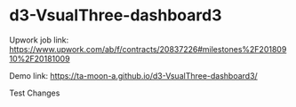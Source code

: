 # d3-VsualThree-dashboard3
Upwork job link: https://www.upwork.com/ab/f/contracts/20837226#milestones%2F20180910%2F20181009

Demo link: https://ta-moon-a.github.io/d3-VsualThree-dashboard3/

Test Changes
